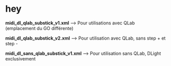 # hey

**midi_dl_qlab_substick_v1.xml** --> Pour utilisations avec QLab (emplacement du GO différente)


**midi_dl_qlab_substick_v2.xml** --> Pour utilisation avec QLab, sans step + et step -


**midi_dl_sans_qlab_substick_v1.xml** --> Pour utilisation sans QLab, DLight exclusivement
